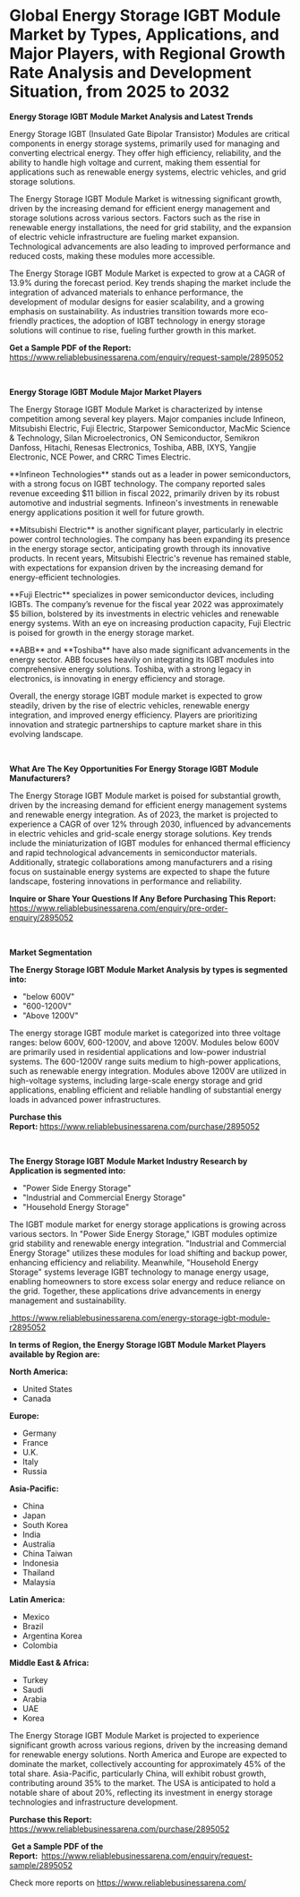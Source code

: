 <p><h1>Global Energy Storage IGBT Module Market by Types, Applications, and Major Players, with Regional Growth Rate Analysis and Development Situation, from 2025 to 2032</h1></p><p><strong>Energy Storage IGBT Module Market Analysis and Latest Trends</strong></p>
<p><p>Energy Storage IGBT (Insulated Gate Bipolar Transistor) Modules are critical components in energy storage systems, primarily used for managing and converting electrical energy. They offer high efficiency, reliability, and the ability to handle high voltage and current, making them essential for applications such as renewable energy systems, electric vehicles, and grid storage solutions.</p><p>The Energy Storage IGBT Module Market is witnessing significant growth, driven by the increasing demand for efficient energy management and storage solutions across various sectors. Factors such as the rise in renewable energy installations, the need for grid stability, and the expansion of electric vehicle infrastructure are fueling market expansion. Technological advancements are also leading to improved performance and reduced costs, making these modules more accessible.</p><p>The Energy Storage IGBT Module Market is expected to grow at a CAGR of 13.9% during the forecast period. Key trends shaping the market include the integration of advanced materials to enhance performance, the development of modular designs for easier scalability, and a growing emphasis on sustainability. As industries transition towards more eco-friendly practices, the adoption of IGBT technology in energy storage solutions will continue to rise, fueling further growth in this market.</p></p>
<p><strong>Get a Sample PDF of the Report:&nbsp;</strong> <a href="https://www.reliablebusinessarena.com/enquiry/request-sample/2895052?utm_campaign=3519&utm_medium=2&utm_source=Github&utm_content=ia&utm_term=15032025&utm_id=energy-storage-igbt-module">https://www.reliablebusinessarena.com/enquiry/request-sample/2895052</a></p>
<p>&nbsp;</p>
<p><strong>Energy Storage IGBT Module Major Market Players</strong></p>
<p><p>The Energy Storage IGBT Module Market is characterized by intense competition among several key players. Major companies include Infineon, Mitsubishi Electric, Fuji Electric, Starpower Semiconductor, MacMic Science & Technology, Silan Microelectronics, ON Semiconductor, Semikron Danfoss, Hitachi, Renesas Electronics, Toshiba, ABB, IXYS, Yangjie Electronic, NCE Power, and CRRC Times Electric. </p><p>**Infineon Technologies** stands out as a leader in power semiconductors, with a strong focus on IGBT technology. The company reported sales revenue exceeding $11 billion in fiscal 2022, primarily driven by its robust automotive and industrial segments. Infineon's investments in renewable energy applications position it well for future growth.</p><p>**Mitsubishi Electric** is another significant player, particularly in electric power control technologies. The company has been expanding its presence in the energy storage sector, anticipating growth through its innovative products. In recent years, Mitsubishi Electric's revenue has remained stable, with expectations for expansion driven by the increasing demand for energy-efficient technologies.</p><p>**Fuji Electric** specializes in power semiconductor devices, including IGBTs. The company’s revenue for the fiscal year 2022 was approximately $5 billion, bolstered by its investments in electric vehicles and renewable energy systems. With an eye on increasing production capacity, Fuji Electric is poised for growth in the energy storage market.</p><p>**ABB** and **Toshiba** have also made significant advancements in the energy sector. ABB focuses heavily on integrating its IGBT modules into comprehensive energy solutions. Toshiba, with a strong legacy in electronics, is innovating in energy efficiency and storage. </p><p>Overall, the energy storage IGBT module market is expected to grow steadily, driven by the rise of electric vehicles, renewable energy integration, and improved energy efficiency. Players are prioritizing innovation and strategic partnerships to capture market share in this evolving landscape.</p></p>
<p>&nbsp;</p>
<p><strong>What Are The Key Opportunities For Energy Storage IGBT Module Manufacturers?</strong></p>
<p><p>The Energy Storage IGBT Module market is poised for substantial growth, driven by the increasing demand for efficient energy management systems and renewable energy integration. As of 2023, the market is projected to experience a CAGR of over 12% through 2030, influenced by advancements in electric vehicles and grid-scale energy storage solutions. Key trends include the miniaturization of IGBT modules for enhanced thermal efficiency and rapid technological advancements in semiconductor materials. Additionally, strategic collaborations among manufacturers and a rising focus on sustainable energy systems are expected to shape the future landscape, fostering innovations in performance and reliability.</p></p>
<p><strong>Inquire or Share Your Questions If Any Before Purchasing This Report:</strong> <a href="https://www.reliablebusinessarena.com/enquiry/pre-order-enquiry/2895052?utm_campaign=3519&utm_medium=2&utm_source=Github&utm_content=ia&utm_term=15032025&utm_id=energy-storage-igbt-module">https://www.reliablebusinessarena.com/enquiry/pre-order-enquiry/2895052</a></p>
<p>&nbsp;</p>
<p><strong>Market Segmentation</strong></p>
<p><strong>The Energy Storage IGBT Module Market Analysis by types is segmented into:</strong></p>
<p><ul><li>"below 600V"</li><li>"600-1200V"</li><li>"Above 1200V"</li></ul></p>
<p><p>The energy storage IGBT module market is categorized into three voltage ranges: below 600V, 600-1200V, and above 1200V. Modules below 600V are primarily used in residential applications and low-power industrial systems. The 600-1200V range suits medium to high-power applications, such as renewable energy integration. Modules above 1200V are utilized in high-voltage systems, including large-scale energy storage and grid applications, enabling efficient and reliable handling of substantial energy loads in advanced power infrastructures.</p></p>
<p><strong>Purchase this Report:&nbsp;</strong><a href="https://www.reliablebusinessarena.com/purchase/2895052?utm_campaign=3519&utm_medium=2&utm_source=Github&utm_content=ia&utm_term=15032025&utm_id=energy-storage-igbt-module">https://www.reliablebusinessarena.com/purchase/2895052</a></p>
<p>&nbsp;</p>
<p><strong>The Energy Storage IGBT Module Market Industry Research by Application is segmented into:</strong></p>
<p><ul><li>"Power Side Energy Storage"</li><li>"Industrial and Commercial Energy Storage"</li><li>"Household Energy Storage"</li></ul></p>
<p><p>The IGBT module market for energy storage applications is growing across various sectors. In "Power Side Energy Storage," IGBT modules optimize grid stability and renewable energy integration. "Industrial and Commercial Energy Storage" utilizes these modules for load shifting and backup power, enhancing efficiency and reliability. Meanwhile, "Household Energy Storage" systems leverage IGBT technology to manage energy usage, enabling homeowners to store excess solar energy and reduce reliance on the grid. Together, these applications drive advancements in energy management and sustainability.</p></p>
<p><a href="https://www.reliablebusinessarena.com/energy-storage-igbt-module-r2895052?utm_campaign=3519&utm_medium=2&utm_source=Github&utm_content=ia&utm_term=15032025&utm_id=energy-storage-igbt-module">&nbsp;https://www.reliablebusinessarena.com/energy-storage-igbt-module-r2895052</a></p>
<p><strong>In terms of Region, the Energy Storage IGBT Module Market Players available by Region are:</strong></p>
<p>
    <p> <strong> North America: </strong>
        <ul>
            <li>United States</li>
            <li>Canada</li>
        </ul>
        </p> 
    <p> <strong> Europe: </strong>
        <ul>
            <li>Germany</li>
            <li>France</li>
            <li>U.K.</li>
            <li>Italy</li>
            <li>Russia</li>
        </ul>
        </p> 
    <p> <strong> Asia-Pacific: </strong>
        <ul>
            <li>China</li>
            <li>Japan</li>
            <li>South Korea</li>
            <li>India</li>
            <li>Australia</li>
            <li>China Taiwan</li>
            <li>Indonesia</li>
            <li>Thailand</li>
            <li>Malaysia</li>
        </ul>
        </p> 
    <p> <strong> Latin America: </strong>
        <ul>
            <li>Mexico</li>
            <li>Brazil</li>
            <li>Argentina Korea</li>
            <li>Colombia</li>
        </ul>
        </p> 
    <p> <strong> Middle East & Africa: </strong>
        <ul>
            <li>Turkey</li>
            <li>Saudi</li>
            <li>Arabia</li>
            <li>UAE</li>
            <li>Korea</li>
        </ul>
    </p>
    </p>
<p><p>The Energy Storage IGBT Module Market is projected to experience significant growth across various regions, driven by the increasing demand for renewable energy solutions. North America and Europe are expected to dominate the market, collectively accounting for approximately 45% of the total share. Asia-Pacific, particularly China, will exhibit robust growth, contributing around 35% to the market. The USA is anticipated to hold a notable share of about 20%, reflecting its investment in energy storage technologies and infrastructure development.</p></p>
<p><strong>Purchase this Report: </strong><a href="https://www.reliablebusinessarena.com/purchase/2895052?utm_campaign=3519&utm_medium=2&utm_source=Github&utm_content=ia&utm_term=15032025&utm_id=energy-storage-igbt-module">https://www.reliablebusinessarena.com/purchase/2895052</a></p>
<p>&nbsp;<strong>Get a Sample PDF of the Report:&nbsp;&nbsp;</strong><a href="https://www.reliablebusinessarena.com/enquiry/request-sample/2895052?utm_campaign=3519&utm_medium=2&utm_source=Github&utm_content=ia&utm_term=15032025&utm_id=energy-storage-igbt-module">https://www.reliablebusinessarena.com/enquiry/request-sample/2895052</a></p>
<p><strong></strong></p>
<p>Check more reports on <a href="https://www.reliablebusinessarena.com/?utm_campaign=3519&utm_medium=2&utm_source=Github&utm_content=ia&utm_term=15032025&utm_id=energy-storage-igbt-module">https://www.reliablebusinessarena.com/</a></p>